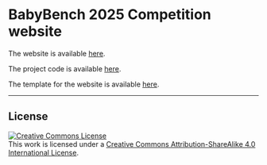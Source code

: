 # BabyBench 2025 Competition website

The website is available [here](https://babybench.github.io/BabyBench2025).

The project code is available [here](https://github.com/babybench/BabyBench2025_Starter_Kit).

The template for the website is available [here](https://just-the-docs.github.io/just-the-docs/).

---

## License
<a rel="license" href="http://creativecommons.org/licenses/by-sa/4.0/"><img alt="Creative Commons License" style="border-width:0" src="https://i.creativecommons.org/l/by-sa/4.0/88x31.png" /></a><br />This work is licensed under a <a rel="license" href="http://creativecommons.org/licenses/by-sa/4.0/">Creative Commons Attribution-ShareAlike 4.0 International License</a>.
